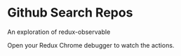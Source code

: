 # Github Search Repos

An exploration of redux-observable

Open your Redux Chrome debugger to watch the actions.
